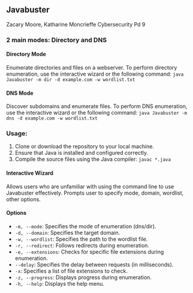 ## Javabuster
Zacary Moore, Katharine Moncrieffe
Cybersecurity Pd 9

### 2 main modes: Directory and DNS

#### Directory Mode
Enumerate directories and files on a webserver. 
To perform directory enumeration, use the interactive wizard or the following command:
```java Javabuster -m dir -d example.com -w wordlist.txt```

#### DNS Mode
Discover subdomains and enumerate files. 
To perform DNS enumeration, use the interactive wizard or the following command:
```java Javabuster -m dns -d example.com -w wordlist.txt```

### Usage:
1. Clone or download the repository to your local machine.
2. Ensure that Java is installed and configured correctly.
3. Compile the source files using the Java compiler: ```javac *.java```

#### Interactive Wizard
Allows users who are unfamiliar with using the command line to use Javabuster effectively. 
Prompts user to specify mode, domain, wordlist, other options. 

#### Options
- `-m, --mode`: Specifies the mode of enumeration (dns/dir).
- `-d, --domain`: Specifies the target domain.
- `-w, --wordlist`: Specifies the path to the wordlist file.
- `-r, --redirect`: Follows redirects during enumeration.
- `-e, --extensions`: Checks for specific file extensions during enumeration.
- `--delay`: Specifies the delay between requests (in milliseconds).
- `-x`: Specifies a list of file extensions to check.
- `-z, --progress`: Displays progress during enumeration.
- `-h, --help`: Displays the help menu.

